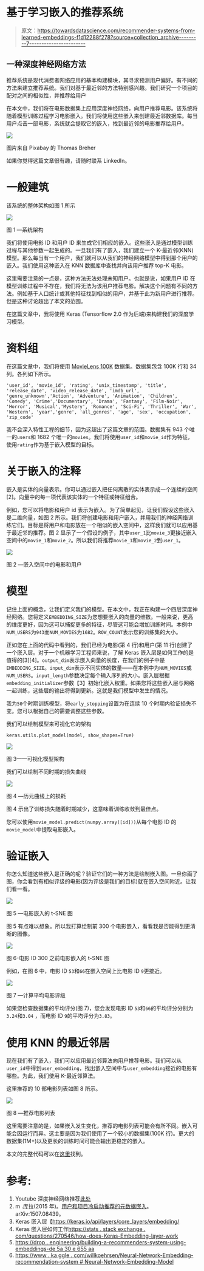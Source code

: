 # 基于学习嵌入的推荐系统

> 原文：<https://towardsdatascience.com/recommender-systems-from-learned-embeddings-f1d12288f278?source=collection_archive---------7----------------------->

## 一种深度神经网络方法

推荐系统是现代消费者网络应用的基本构建模块，其寻求预测用户偏好。有不同的方法来建立推荐系统。我们对基于最近邻的方法特别感兴趣。我们研究一个项目的配对之间的相似性，并推荐给用户

在本文中，我们将在电影数据集上应用深度神经网络，向用户推荐电影。该系统将随着模型训练过程学习电影嵌入。我们将使用这些嵌入来创建最近邻数据库。每当用户点击一部电影，系统就会提取它的嵌入，找到最近邻的电影推荐给用户。

![](img/5a654e1a4fe2fb494eb18a111e0e2af9.png)

图片来自 Pixabay 的 Thomas Breher

如果你觉得这篇文章很有趣，请随时联系 LinkedIn。

# 一般建筑

该系统的整体架构如图 1 所示

![](img/485b877c5ac2d18ca878bdb1dfde73c8.png)

图 1 —系统架构

我们将使用电影 ID 和用户 ID 来生成它们相应的嵌入。这些嵌入是通过模型训练过程与其他参数一起生成的。一旦我们有了嵌入，我们建立一个 K-最近邻(KNN)模型。那么每当有一个用户，我们就可以从我们的神经网络模型中得到那个用户的嵌入。我们使用这种嵌入在 KNN 数据库中查找并向该用户推荐 top-K 电影。

这里需要注意的一点是，这种方法无法处理未知用户。也就是说，如果用户 ID 在模型训练过程中不存在，我们将无法为该用户推荐电影。解决这个问题有不同的方法。例如基于人口统计或其他特征找到相似的用户，并基于此为新用户进行推荐。但是这种讨论超出了本文的范围。

在这篇文章中，我将使用 Keras (Tensorflow 2.0 作为后端)来构建我们的深度学习模型。

# 资料组

在这篇文章中，我们将使用 [MovieLens 100K](http://files.grouplens.org/datasets/movielens/ml-100k.zip) 数据集。数据集包含 100K 行和 34 列。各列如下所示。

```
'user_id', 'movie_id', 'rating', 'unix_timestamp', 'title', 'release_date', 'video_release_date', 'imdb_url', 'genre_unknown','Action', 'Adventure', 'Animation', 'Children', 'Comedy', 'Crime','Documentary', 'Drama', 'Fantasy', 'Film-Noir', 'Horror', 'Musical','Mystery', 'Romance', 'Sci-Fi', 'Thriller', 'War', 'Western', 'year','genre', 'all_genres', 'age', 'sex', 'occupation', 'zip_code'
```

我不会深入特性工程的细节，因为这超出了这篇文章的范围。数据集有 943 个唯一的`users`和 1682 个唯一的`movies`。我们将使用`user_id`和`movie_id`作为特征，使用`rating`作为基于嵌入模型的目标。

# 关于嵌入的注释

嵌入是实体的向量表示。你可以通过嵌入把任何离散的实体表示成一个连续的空间[2]。向量中的每一项代表该实体的一个特征或特征组合。

例如，您可以将电影和用户 id 表示为嵌入。为了简单起见，让我们假设这些嵌入是二维向量，如图 2 所示。我们将创建电影和用户嵌入，并用我们的神经网络训练它们。目标是将用户和电影放在一个相似的嵌入空间中，这样我们就可以应用基于最近邻的推荐。图 2 显示了一个假设的例子，其中`user_1`比`movie_3`更接近嵌入空间中的`movie_1`和`movie_2`。所以我们将推荐`movie_1`和`movie_2`到`user_1`。

![](img/da80d7446b1849fd449debf79319e11f.png)

图 2 —嵌入空间中的电影和用户

# 模型

记住上面的概念，让我们定义我们的模型。在本文中，我正在构建一个四层深度神经网络。您将定义`EMBEDDING_SIZE`为您想要嵌入的向量的维数。一般来说，更高的维度更好，因为这可以捕捉更多的特征，尽管这可能会增加训练时间。本例中`NUM_USERS`为`943`而`NUM_MOVIES`为`1682`。`ROW_COUNT`表示您的训练集的大小。

正如您在上面的代码中看到的，我们已经为电影(第 4 行)和用户(第 11 行)创建了一个嵌入层。对于一个机器学习工程师来说，了解 Keras 嵌入层是如何工作的是值得的[3][4]。`output_dim`表示嵌入向量的长度，在我们的例子中是`EMBEDDING_SIZE`。`input_dim`表示不同实体的数量——在本例中为`NUM_MOVIES`或`NUM_USERS`。`input_length`参数决定每个输入序列的大小。嵌入层根据`embedding_initializer`参数【3】初始化嵌入权重。如果您将这些嵌入层与网络一起训练，这些层的输出将得到更新。这就是我们模型中发生的情况。

我为`50`个时期训练模型，将`early_stopping`设置为在连续 10 个时期内验证损失不变。您可以根据自己的需要调整这些参数。

我们可以绘制模型来可视化它的架构

```
keras.utils.plot_model(model, show_shapes=True) 
```

![](img/2b0be82899e63dd8042b47ecd43ca915.png)

图 3——可视化模型架构

我们可以绘制不同时期的损失曲线

![](img/56d0f7f9d4f663312db4d3452bbe668c.png)

图 4 —历元曲线上的损耗

图 4 示出了训练损失随着时期减少，这意味着训练收敛到最佳点。

您可以使用`movie_model.predict(numpy.array([id]))`从每个电影 ID 的`movie_model`中提取电影嵌入。

# 验证嵌入

你怎么知道这些嵌入是正确的呢？验证它们的一种方法是绘制嵌入图。一旦你画了图，你会看到有相似评级的电影(因为评级是我们的目标)就在嵌入空间附近。让我们看一看。

![](img/a70c8060d055f12a83c55beeae6898fc.png)

图 5 —电影嵌入的 t-SNE 图

图 5 有点难以想象。所以我打算绘制前 300 个电影嵌入，看看我是否能得到更清晰的图像。

![](img/b1b48c71b823df8176e0599ed47153a4.png)

图 6-电影 ID 300 之前电影嵌入的 t-SNE 图

例如，在图 6 中，电影 ID `53`和`66`在嵌入空间上比电影 ID `9`更接近。

![](img/e256fabc653ac65a5ce1fa8a90438180.png)

图 7 —计算平均电影评级

如果您检查数据集的平均评分(图 7)，您会发现电影 ID `53`和`66`的平均评分分别为`3.24`和`3.04` ，而电影 ID `9`的平均评分为`3.83`。

# 使用 KNN 的最近邻居

现在我们有了嵌入，我们可以应用最近邻算法向用户推荐电影。我们可以从`user_id`中得到`user_embedding`，找出嵌入空间中与`user_embedding`接近的电影有哪些。为此，我们使用 K-最近邻算法。

这里推荐的 10 部电影列表如图 8 所示。

![](img/5b0838f61625e63d19ae4b452dfa3b29.png)

图 8 —推荐电影列表

这里需要注意的是，如果嵌入发生变化，推荐的电影列表可能会有所不同。嵌入可能会因运行而异。这主要是因为我们使用了一个较小的数据集(100K 行)。更大的数据集(1M+)以及更长的训练时间可能会输出更稳定的嵌入。

本文的完整代码可以在[这里](https://github.com/nahidalam/blog/blob/master/Recommender%20Systems%20from%20Learned%20Embedding.ipynb)找到。

# 参考:

1.  Youtube 深度神经网络推荐[此处](https://static.googleusercontent.com/media/research.google.com/en//pubs/archive/45530.pdf)
2.  m .库拉(2015 年)。[用户和项目冷启动推荐的元数据嵌入](https://arxiv.org/pdf/1507.08439.pdf)。arXiv:1507.08439。
3.  Keras 嵌入层【https://keras.io/api/layers/core_layers/embedding/ 
4.  Keras 嵌入层如何工作[https://stats . stack exchange . com/questions/270546/how-does-Keras-Embedding-layer-work](https://stats.stackexchange.com/questions/270546/how-does-keras-embedding-layer-work)
5.  [https://drop . engineering/building-a-recommenders-system-using-embeddings-de 5a 30 e 655 aa](https://drop.engineering/building-a-recommender-system-using-embeddings-de5a30e655aa)
6.  [https://www . ka ggle . com/willkoehrsen/Neural-Network-Embedding-recommendation-system # Neural-Network-Embedding-Model](https://www.kaggle.com/willkoehrsen/neural-network-embedding-recommendation-system#Neural-Network-Embedding-Model)